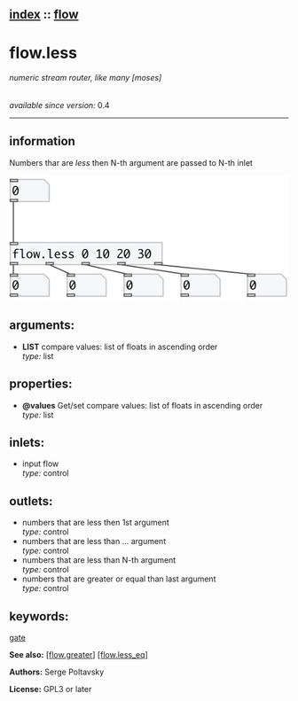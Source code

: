 [index](index.html) :: [flow](category_flow.html)
---

# flow.less

###### numeric stream router, like many [moses]

*available since version:* 0.4

---


## information
Numbers thar are *less* then N-th argument are passed to N-th inlet



[![example](../examples/img/flow.less.jpg)](../examples/pd/flow.less.pd)



## arguments:

* **LIST**
compare values: list of floats in ascending order<br>
_type:_ list<br>





## properties:

* **@values** 
Get/set compare values: list of floats in ascending order<br>
_type:_ list<br>



## inlets:

* input flow<br>
_type:_ control



## outlets:

* numbers that are less then 1st argument<br>
_type:_ control
* numbers that are less than ... argument<br>
_type:_ control
* numbers that are less than N-th argument<br>
_type:_ control
* numbers that are greater or equal than last argument<br>
_type:_ control



## keywords:

[gate](keywords/gate.html)



**See also:**
[\[flow.greater\]](flow.greater.html)
[\[flow.less_eq\]](flow.less_eq.html)




**Authors:** Serge Poltavsky




**License:** GPL3 or later






